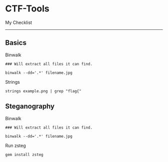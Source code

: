 # CTF-Tools

My Checklist
 
 ___
   
## Basics

Binwalk

```
### Will extract all files it can find.

binwalk --dd='.*' filename.jpg
```

Strings

```
strings example.png | grep "flag{"
```

## Steganography 
 
Binwalk

```
### Will extract all files it can find.

binwalk --dd='.*' filename.jpg
```

Run zsteg
 
 ```
 gem install zsteg
 ```
  

  
 
